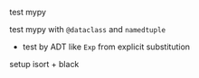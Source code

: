 test mypy

test mypy with `@dataclass` and `namedtuple`

- test by ADT like `Exp` from explicit substitution

setup isort + black
